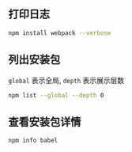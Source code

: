## 打印日志

```bash
npm install webpack --verbose
```

## 列出安装包

`global` 表示全局,  `depth` 表示展示层数

```bash
npm list --global --depth 0
```

## 查看安装包详情

```bash
npm info babel
```
